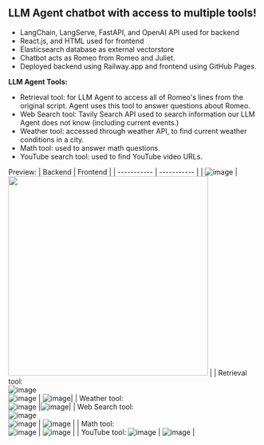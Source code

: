 ## LLM Agent chatbot with access to multiple tools!
  - LangChain, LangServe, FastAPI, and OpenAI API used for backend
  - React.js, and HTML used for frontend
  - Elasticsearch database as external vectorstore
  - Chatbot acts as Romeo from Romeo and Juliet.
  - Deployed backend using Railway.app and frontend using GitHub Pages.
  
**LLM Agent Tools:**
- Retrieval tool: for LLM Agent to access all of Romeo's lines from the original script. Agent uses this tool to answer questions about Romeo.
- Web Search tool: Tavily Search API used to search information our LLM Agent does not know (including current events.)
- Weather tool: accessed through weather API, to find current weather conditions in a city.
- Math tool: used to answer math questions.
- YouTube search tool: used to find YouTube video URLs.
 
Preview:
| Backend      | Frontend |
| ----------- | ----------- |
| ![image](https://github.com/asvch/llm-agent-fullstack/assets/66492476/844e83d5-e898-4cbe-b620-5218dc9074b4) | <img src="https://github.com/asvch/llm-agent-fullstack/assets/66492476/23722a4a-4b2b-47ac-883c-cd8749dc358b" width="400" height="400"> |
| Retrieval tool: <br> ![image](https://github.com/asvch/llm-agent-fullstack/assets/66492476/44eb6029-5c33-47e0-995f-3289e9a2522e) <br> ![image](https://github.com/asvch/llm-agent-fullstack/assets/66492476/476b7be1-a1f9-425d-ab16-2d396bce22c9) | ![image](https://github.com/asvch/llm-agent-fullstack/assets/66492476/5da001c3-e601-4c03-9291-2a249f2aef53)|
| Weather tool: <br> ![image](https://github.com/asvch/llm-agent-fullstack/assets/66492476/148f50a7-a769-4d23-9919-94754551cfde) |![image](https://github.com/asvch/llm-agent-fullstack/assets/66492476/142528eb-ff8b-46aa-b8f2-9774663fd0ea)|
| Web Search tool: <br> ![image](https://github.com/asvch/llm-agent-fullstack/assets/66492476/95533633-6604-482f-b3ef-cafbfd300ca9) <br> ![image](https://github.com/asvch/llm-agent-fullstack/assets/66492476/1a53e9f2-38db-47fb-985e-3a352b93b29e) | ![image](https://github.com/asvch/llm-agent-fullstack/assets/66492476/da7114a2-4821-48f3-b7ae-fef596ffe831) |
| Math tool: <br> ![image](https://github.com/asvch/llm-agent-fullstack/assets/66492476/ea21311d-c35b-4d3a-b5d1-392caffd24ad) | ![image](https://github.com/asvch/llm-agent-fullstack/assets/66492476/7cbd005e-d543-439c-863f-afdc23348daa) |
| YouTube tool: ![image](https://github.com/asvch/llm-agent-fullstack/assets/66492476/a5734635-221e-4484-8d95-e6a30642ad56) | ![image](https://github.com/asvch/llm-agent-fullstack/assets/66492476/f1eeedca-752c-4cf2-943d-2907aedd46ad) |

